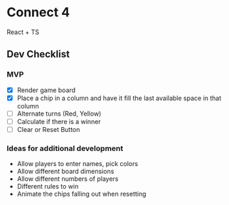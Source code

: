 # Connect 4

React + TS

## Dev Checklist

### MVP

- [x] Render game board
- [x] Place a chip in a column and have it fill the last available space in that column
- [ ] Alternate turns (Red, Yellow)
- [ ] Calculate if there is a winner
- [ ] Clear or Reset Button

### Ideas for additional development

- Allow players to enter names, pick colors
- Allow different board dimensions
- Allow different numbers of players
- Different rules to win
- Animate the chips falling out when resetting
